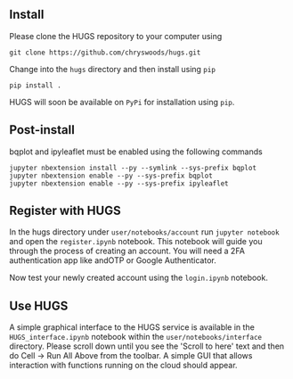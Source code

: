 ## Install

Please clone the HUGS repository to your computer using 

`git clone https://github.com/chryswoods/hugs.git`

Change into the `hugs` directory and then install using `pip`

`pip install .`

HUGS will soon be available on `PyPi` for installation using `pip`.

## Post-install

bqplot and ipyleaflet must be enabled using the following commands

```
jupyter nbextension install --py --symlink --sys-prefix bqplot
jupyter nbextension enable --py --sys-prefix bqplot
jupyter nbextension enable --py --sys-prefix ipyleaflet
```

## Register with HUGS

In the hugs directory under `user/notebooks/account` run `jupyter notebook` and open the `register.ipynb` notebook. This notebook will guide you through the process of creating an account. You will need a 2FA authentication app like andOTP or Google Authenticator.

Now test your newly created account using the `login.ipynb` notebook.

## Use HUGS

A simple graphical interface to the HUGS service is available in the `HUGS_interface.ipynb` notebook within the `user/notebooks/interface` directory. Please scroll down until you see the 'Scroll to here' text and then do Cell -> Run All Above from the toolbar. A simple GUI that allows interaction with functions running on the cloud should appear.